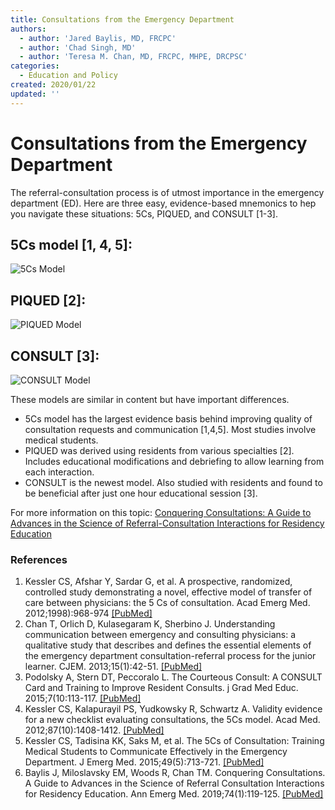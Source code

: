 ```yaml
---
title: Consultations from the Emergency Department
authors:
  - author: 'Jared Baylis, MD, FRCPC'
  - author: 'Chad Singh, MD'
  - author: 'Teresa M. Chan, MD, FRCPC, MHPE, DRCPSC'
categories:
  - Education and Policy
created: 2020/01/22
updated: ''
---
```

# Consultations from the Emergency Department

The referral-consultation process is of utmost importance in the emergency department (ED). Here are three easy, evidence-based mnemonics to hep you navigate these situations: 5Cs, PIQUED, and CONSULT [1-3].

## 5Cs model [1, 4, 5]:

![5Cs Model](/media/5Cs-Model-Table.png "5Cs Model")

## PIQUED [2]:

![PIQUED Model](/media/PIQUED-Model-Table.png "PIQUED Model")

## CONSULT [3]:

![CONSULT Model](/media/CONSULT-Model-Table.png "CONSULT")


These models are similar in content but have important differences.
 - 5Cs model has the largest evidence basis behind improving quality of consultation requests and communication [1,4,5]. Most studies involve medical students.
- PIQUED was derived using residents from various specialties [2]. Includes educational modifications and debriefing to allow learning from each interaction.
- CONSULT is the newest model. Also studied with residents and found to be beneficial after just one hour educational session [3].

For more information on this topic: [Conquering Consultations: A Guide to Advances in the Science of Referral-Consultation Interactions for Residency Education](https://pubmed.ncbi.nlm.nih.gov/30661857)

### References
1. Kessler CS, Afshar Y, Sardar G, et al. A prospective, randomized, controlled study demonstrating a novel, effective model of transfer of care between physicians: the 5 Cs of consultation. Acad Emerg Med. 2012;1998):968-974 [[PubMed]](https://pubmed.ncbi.nlm.nih.gov/22905961)
2. Chan T, Orlich D, Kulasegaram K, Sherbino J. Understanding communication between emergency and consulting physicians: a qualitative study that describes and defines the essential elements of the emergency department consultation-referral process for the junior learner. CJEM. 2013;15(1):42-51. [[PubMed]](https://pubmed.ncbi.nlm.nih.gov/23283122)
3. Podolsky A, Stern DT, Peccoralo L. The Courteous Consult: A CONSULT Card and Training to Improve Resident Consults. j Grad Med Educ. 2015;7(10:113-117. [[PubMed]](https://pubmed.ncbi.nlm.nih.gov/26217436)
4. Kessler CS, Kalapurayil PS, Yudkowsky R, Schwartz A. Validity evidence for a new checklist evaluating consultations, the 5Cs model. Acad Med. 2012;87(10):1408-1412. [[PubMed]](https://pubmed.ncbi.nlm.nih.gov/22914527)
5. Kessler CS, Tadisina KK, Saks M, et al. The 5Cs of Consultation: Training Medical Students to Communicate Effectively in the Emergency Department. J Emerg Med. 2015;49(5):713-721. [[PubMed]](https://pubmed.ncbi.nlm.nih.gov/26250838)
6. Baylis J, Miloslavsky EM, Woods R, Chan TM. Conquering Consultations. A Guide to Advances in the Science of Referral Consultation Interactions for Residency Education. Ann Emerg Med. 2019;74(1):119-125. [[PubMed]](https://pubmed.ncbi.nlm.nih.gov/30661857)

